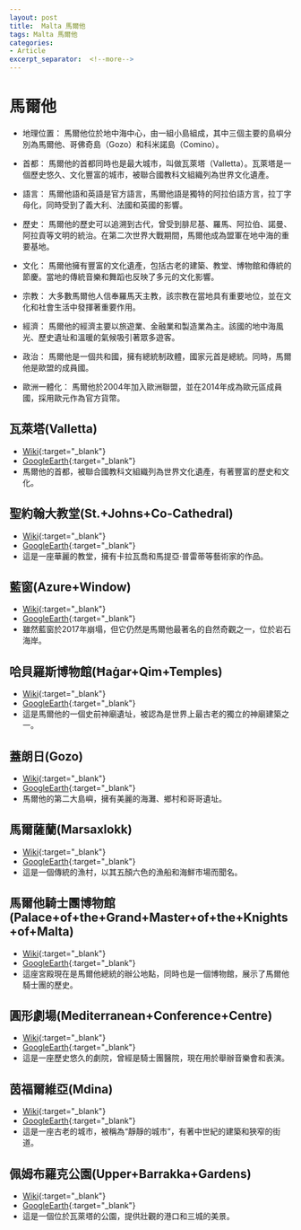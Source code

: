 ```yaml
---
layout: post
title:  Malta 馬爾他
tags: Malta 馬爾他 
categories:
- Article
excerpt_separator:  <!--more-->
---
```

# 馬爾他
- 地理位置： 馬爾他位於地中海中心，由一組小島組成，其中三個主要的島嶼分別為馬爾他、哥佛奇島（Gozo）和科米諾島（Comino）。

- 首都： 馬爾他的首都同時也是最大城市，叫做瓦萊塔（Valletta）。瓦萊塔是一個歷史悠久、文化豐富的城市，被聯合國教科文組織列為世界文化遺產。

- 語言： 馬爾他語和英語是官方語言，馬爾他語是獨特的阿拉伯語方言，拉丁字母化，同時受到了義大利、法國和英國的影響。

- 歷史： 馬爾他的歷史可以追溯到古代，曾受到腓尼基、羅馬、阿拉伯、諾曼、阿拉貢等文明的統治。在第二次世界大戰期間，馬爾他成為盟軍在地中海的重要基地。

- 文化： 馬爾他擁有豐富的文化遺產，包括古老的建築、教堂、博物館和傳統的節慶。當地的傳統音樂和舞蹈也反映了多元的文化影響。

- 宗教： 大多數馬爾他人信奉羅馬天主教，該宗教在當地具有重要地位，並在文化和社會生活中發揮著重要作用。

- 經濟： 馬爾他的經濟主要以旅遊業、金融業和製造業為主。該國的地中海風光、歷史遺址和溫暖的氣候吸引著眾多遊客。

- 政治： 馬爾他是一個共和國，擁有總統制政體，國家元首是總統。同時，馬爾他是歐盟的成員國。

- 歐洲一體化： 馬爾他於2004年加入歐洲聯盟，並在2014年成為歐元區成員國，採用歐元作為官方貨幣。

## 瓦萊塔(Valletta)
- [Wiki](https://zh.wikipedia.org/w/index.php?search=Valletta "Wiki"){:target="_blank"} 
- [GoogleEarth](https://earth.google.com/web/search/Valletta "GoogleEarth"){:target="_blank"} 
- 馬爾他的首都，被聯合國教科文組織列為世界文化遺產，有著豐富的歷史和文化。

## 聖約翰大教堂(St.+Johns+Co-Cathedral)
- [Wiki](https://zh.wikipedia.org/w/index.php?search=St.+Johns+Co-Cathedral "Wiki"){:target="_blank"} 
- [GoogleEarth](https://earth.google.com/web/search/St.+Johns+Co-Cathedral "GoogleEarth"){:target="_blank"} 
- 這是一座華麗的教堂，擁有卡拉瓦喬和馬提亞·普雷蒂等藝術家的作品。

## 藍窗(Azure+Window)
- [Wiki](https://zh.wikipedia.org/w/index.php?search=Azure+Window "Wiki"){:target="_blank"} 
- [GoogleEarth](https://earth.google.com/web/search/Azure+Window "GoogleEarth"){:target="_blank"} 
- 雖然藍窗於2017年崩塌，但它仍然是馬爾他最著名的自然奇觀之一，位於岩石海岸。

## 哈貝羅斯博物館(Ħaġar+Qim+Temples)
- [Wiki](https://zh.wikipedia.org/w/index.php?search=Ħaġar+Qim+Temples "Wiki"){:target="_blank"} 
- [GoogleEarth](https://earth.google.com/web/search/Ħaġar+Qim+Temples "GoogleEarth"){:target="_blank"} 
- 這是馬爾他的一個史前神廟遺址，被認為是世界上最古老的獨立的神廟建築之一。

## 蓋朗日(Gozo)
- [Wiki](https://zh.wikipedia.org/w/index.php?search=Gozo "Wiki"){:target="_blank"} 
- [GoogleEarth](https://earth.google.com/web/search/Gozo "GoogleEarth"){:target="_blank"} 
- 馬爾他的第二大島嶼，擁有美麗的海灘、鄉村和哥哥遺址。

## 馬爾薩蘭(Marsaxlokk)
- [Wiki](https://zh.wikipedia.org/w/index.php?search=Marsaxlokk "Wiki"){:target="_blank"} 
- [GoogleEarth](https://earth.google.com/web/search/Marsaxlokk "GoogleEarth"){:target="_blank"} 
- 這是一個傳統的漁村，以其五顏六色的漁船和海鮮市場而聞名。

## 馬爾他騎士團博物館(Palace+of+the+Grand+Master+of+the+Knights+of+Malta)
- [Wiki](https://zh.wikipedia.org/w/index.php?search=Palace+of+the+Grand+Master+of+the+Knights+of+Malta "Wiki"){:target="_blank"} 
- [GoogleEarth](https://earth.google.com/web/search/Palace+of+the+Grand+Master+of+the+Knights+of+Malta "GoogleEarth"){:target="_blank"} 
- 這座宮殿現在是馬爾他總統的辦公地點，同時也是一個博物館，展示了馬爾他騎士團的歷史。

## 圓形劇場(Mediterranean+Conference+Centre)
- [Wiki](https://zh.wikipedia.org/w/index.php?search=Mediterranean+Conference+Centre "Wiki"){:target="_blank"} 
- [GoogleEarth](https://earth.google.com/web/search/Mediterranean+Conference+Centre "GoogleEarth"){:target="_blank"} 
- 這是一座歷史悠久的劇院，曾經是騎士團醫院，現在用於舉辦音樂會和表演。

## 茵福爾維亞(Mdina)
- [Wiki](https://zh.wikipedia.org/w/index.php?search=Mdina "Wiki"){:target="_blank"} 
- [GoogleEarth](https://earth.google.com/web/search/Mdina "GoogleEarth"){:target="_blank"} 
- 這是一座古老的城市，被稱為“靜靜的城市”，有著中世紀的建築和狹窄的街道。

## 佩姆布羅克公園(Upper+Barrakka+Gardens)
- [Wiki](https://zh.wikipedia.org/w/index.php?search=Upper+Barrakka+Gardens "Wiki"){:target="_blank"} 
- [GoogleEarth](https://earth.google.com/web/search/Upper+Barrakka+Gardens "GoogleEarth"){:target="_blank"} 
- 這是一個位於瓦萊塔的公園，提供壯觀的港口和三城的美景。

